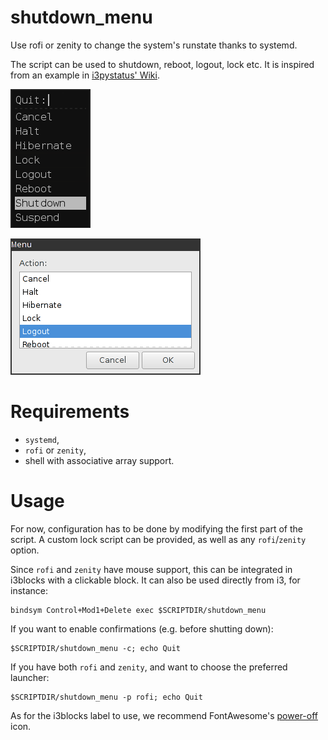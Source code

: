 # shutdown_menu

Use rofi or zenity to change the system's runstate thanks to systemd.

The script can be used to shutdown, reboot, logout, lock etc.
It is inspired from an example in [i3pystatus' Wiki][i3pystatus].

![](rofi.png)

![](zenity.png)

# Requirements

- `systemd`,
- `rofi` or `zenity`,
- shell with associative array support.

# Usage

For now, configuration has to be done by modifying the first part of the
script. A custom lock script can be provided, as well as any `rofi`/`zenity`
option.

Since `rofi` and `zenity` have mouse support, this can be integrated in
i3blocks with a clickable block. It can also be used directly from i3, for
instance:

```
bindsym Control+Mod1+Delete exec $SCRIPTDIR/shutdown_menu
```

If you want to enable confirmations (e.g. before shutting down):

```
$SCRIPTDIR/shutdown_menu -c; echo Quit
```

If you have both `rofi` and `zenity`, and want to choose the preferred launcher:

```
$SCRIPTDIR/shutdown_menu -p rofi; echo Quit
```

As for the i3blocks label to use, we recommend FontAwesome's
[power-off][power-off] icon.


[i3pystatus]: https://github.com/enkore/i3pystatus/wiki/Shutdown-Menu
[power-off]: http://fontawesome.io/icon/power-off
